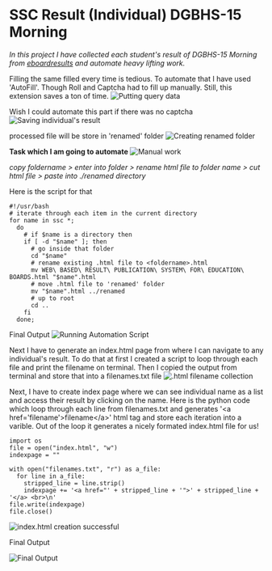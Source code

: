 # SSC Result (Individual) DGBHS-15 Morning

*In this project I have collected each student's result of DGBHS-15 Morning from [eboardresults](https://eboardresults.com/) and automate heavy lifting work.*

Filling the same filled every time is tedious. To automate that I have used 'AutoFill'. Though Roll and Captcha had to fill up manually. Still, this extension saves a ton of time.
![Putting query data](https://i.imgur.com/KPkGJHf.gif)

Wish I could automate this part if there was no captcha
![Saving individual's result](https://i.imgur.com/KgqSkti.gif)

processed file will be store in 'renamed' folder
![Creating renamed folder](https://i.imgur.com/puPFndp.gif)

**Task which I am going to automate**
![Manual work](https://i.imgur.com/OyOhqR1.gif)

*copy foldername > enter into folder > rename html file to folder name > cut html file > paste into ./renamed directory*

Here is the script for that

    #!/usr/bash
    # iterate through each item in the current directory
    for name in ssc *;
      do
	    # if $name is a directory then
        if [ -d "$name" ]; then
	      # go inside that folder
          cd "$name"
          # rename existing .html file to <foldername>.html
          mv WEB\ BASED\ RESULT\ PUBLICATION\ SYSTEM\ FOR\ EDUCATION\ BOARDS.html "$name".html
          # move .html file to 'renamed' folder
          mv "$name".html ../renamed
          # up to root
          cd ..
        fi
      done;
      
Final Output
![Running Automation Script](https://i.imgur.com/cMqeN63.gif)

Next I have to generate an index.html page from where I can navigate to any individual's result. To do that at first I created a script to loop through each file and print the filename on terminal. Then I copied the output from terminal and store that into a filenames.txt file
![.html filename collection](https://i.imgur.com/rBpXd9O.png)

Next, I have to create index page where we can see individual name as a list and access their result by clicking on the name. Here is the python code which loop through each line from filenames.txt and generates '\<a href='filename'>filename\</a>' html tag and store each iteration into a varible. Out of the loop it generates a nicely formated index.html file for us!

	import os
	file = open("index.html", "w")
	indexpage = ""

	with open("filenames.txt", "r") as a_file:
	  for line in a_file:
	    stripped_line = line.strip()
	    indexpage += '<a href="' + stripped_line + '">' + stripped_line + '</a> <br>\n'
	file.write(indexpage)
	file.close()

![index.html creation successful](https://i.imgur.com/oEWhElD.png)

Final Output

![Final Output](https://i.imgur.com/leWGp6z.gif)

